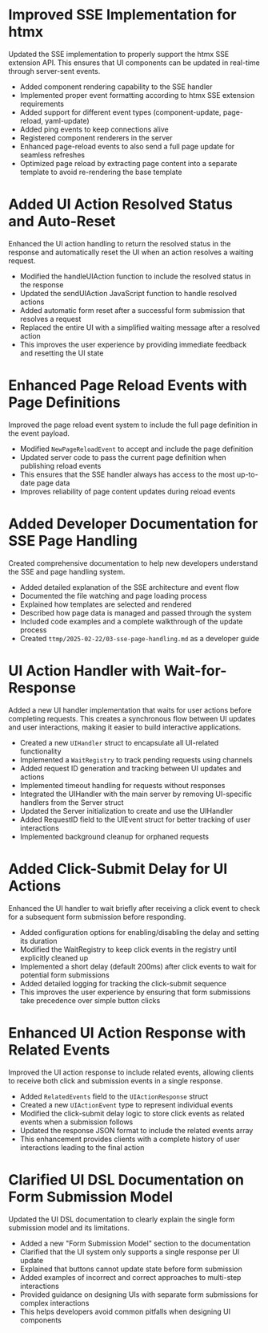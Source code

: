 # Improved SSE Implementation for htmx

Updated the SSE implementation to properly support the htmx SSE extension API. This ensures that UI components can be updated in real-time through server-sent events.

- Added component rendering capability to the SSE handler
- Implemented proper event formatting according to htmx SSE extension requirements
- Added support for different event types (component-update, page-reload, yaml-update)
- Added ping events to keep connections alive
- Registered component renderers in the server
- Enhanced page-reload events to also send a full page update for seamless refreshes
- Optimized page reload by extracting page content into a separate template to avoid re-rendering the base template 

# Added UI Action Resolved Status and Auto-Reset

Enhanced the UI action handling to return the resolved status in the response and automatically reset the UI when an action resolves a waiting request.

- Modified the handleUIAction function to include the resolved status in the response
- Updated the sendUIAction JavaScript function to handle resolved actions
- Added automatic form reset after a successful form submission that resolves a request
- Replaced the entire UI with a simplified waiting message after a resolved action
- This improves the user experience by providing immediate feedback and resetting the UI state

# Enhanced Page Reload Events with Page Definitions

Improved the page reload event system to include the full page definition in the event payload.

- Modified `NewPageReloadEvent` to accept and include the page definition
- Updated server code to pass the current page definition when publishing reload events
- This ensures that the SSE handler always has access to the most up-to-date page data
- Improves reliability of page content updates during reload events 

# Added Developer Documentation for SSE Page Handling

Created comprehensive documentation to help new developers understand the SSE and page handling system.

- Added detailed explanation of the SSE architecture and event flow
- Documented the file watching and page loading process
- Explained how templates are selected and rendered
- Described how page data is managed and passed through the system
- Included code examples and a complete walkthrough of the update process
- Created `ttmp/2025-02-22/03-sse-page-handling.md` as a developer guide 

# UI Action Handler with Wait-for-Response

Added a new UI handler implementation that waits for user actions before completing requests. This creates a synchronous flow between UI updates and user interactions, making it easier to build interactive applications.

- Created a new `UIHandler` struct to encapsulate all UI-related functionality
- Implemented a `WaitRegistry` to track pending requests using channels
- Added request ID generation and tracking between UI updates and actions
- Implemented timeout handling for requests without responses
- Integrated the UIHandler with the main server by removing UI-specific handlers from the Server struct
- Updated the Server initialization to create and use the UIHandler
- Added RequestID field to the UIEvent struct for better tracking of user interactions
- Implemented background cleanup for orphaned requests 

# Added Click-Submit Delay for UI Actions

Enhanced the UI handler to wait briefly after receiving a click event to check for a subsequent form submission before responding.

- Added configuration options for enabling/disabling the delay and setting its duration
- Modified the WaitRegistry to keep click events in the registry until explicitly cleaned up
- Implemented a short delay (default 200ms) after click events to wait for potential form submissions
- Added detailed logging for tracking the click-submit sequence
- This improves the user experience by ensuring that form submissions take precedence over simple button clicks 

# Enhanced UI Action Response with Related Events

Improved the UI action response to include related events, allowing clients to receive both click and submission events in a single response.

- Added `RelatedEvents` field to the `UIActionResponse` struct
- Created a new `UIActionEvent` type to represent individual events
- Modified the click-submit delay logic to store click events as related events when a submission follows
- Updated the response JSON format to include the related events array
- This enhancement provides clients with a complete history of user interactions leading to the final action 

# Clarified UI DSL Documentation on Form Submission Model

Updated the UI DSL documentation to clearly explain the single form submission model and its limitations.

- Added a new "Form Submission Model" section to the documentation
- Clarified that the UI system only supports a single response per UI update
- Explained that buttons cannot update state before form submission
- Added examples of incorrect and correct approaches to multi-step interactions
- Provided guidance on designing UIs with separate form submissions for complex interactions
- This helps developers avoid common pitfalls when designing UI components 